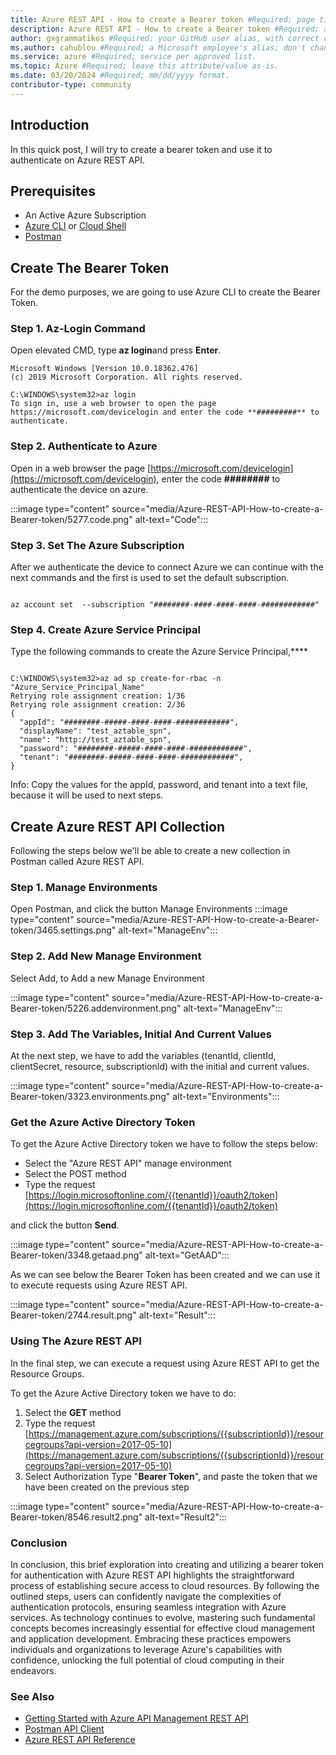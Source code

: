 ```yaml
---
title: Azure REST API - How to create a Bearer token #Required; page title displayed in search results. Don't enclose in quotation marks. 
description: Azure REST API - How to create a Bearer token #Required; article description that's displayed in search results. Don't enclose in quotation marks. Do end with a period.
author: gxgrammatikos #Required; your GitHub user alias, with correct capitalization.
ms.author: cahublou #Required; a Microsoft employee's alias; don't change. 
ms.service: azure #Required; service per approved list.
ms.topic: Azure #Required; leave this attribute/value as-is.
ms.date: 03/20/2024 #Required; mm/dd/yyyy format.
contributor-type: community
---
```


## Introduction

In this quick post, I will try to create a bearer token and use it to authenticate on Azure REST API.

## Prerequisites

- An Active Azure Subscription
- [Azure CLI](/cli/azure/install-azure-cli?view=azure-cli-latest) or [Cloud Shell](https://shell.azure.com/)
- [Postman](https://www.getpostman.com/downloads/)

## Create The Bearer Token

For the demo purposes, we are going to use Azure CLI to create the Bearer Token.

### Step 1. Az-Login Command

Open elevated CMD, type **az login**and press **Enter**.

```azurecli
Microsoft Windows [Version 10.0.18362.476]
(c) 2019 Microsoft Corporation. All rights reserved.
 
C:\WINDOWS\system32>az login
To sign in, use a web browser to open the page https://microsoft.com/devicelogin and enter the code **#########** to authenticate.

```

### Step 2. Authenticate to Azure

Open in a web browser the page [https://microsoft.com/devicelogin](https://microsoft.com/devicelogin), enter the code **########** to authenticate the device on azure.

:::image type="content" source="media/Azure-REST-API-How-to-create-a-Bearer-token/5277.code.png" alt-text="Code":::

### Step 3. Set The Azure Subscription

After we authenticate the device to connect Azure we can continue with the next commands and the first is used to set the default subscription.

```azurecli

az account set  --subscription "########-####-####-####-############"

```

### Step 4. Create Azure Service Principal

Type the following commands to create the Azure Service Principal,****

```azurecli

C:\WINDOWS\system32>az ad sp create-for-rbac -n "Azure_Service_Principal_Name"
Retrying role assignment creation: 1/36
Retrying role assignment creation: 2/36
{
  "appId": "########-#####-####-####-############",
  "displayName": "test_aztable_spn",
  "name": "http://test_aztable_spn",
  "password": "########-#####-####-####-############",
  "tenant": "########-#####-####-####-############",
}

```

Info: Copy the values for the appId, password, and tenant into a text file, because it will be used to next steps.

## Create Azure REST API Collection

Following the steps below we'll be able to create a new collection in Postman called Azure REST API.

### Step 1. Manage Environments

Open Postman, and click the button Manage Environments :::image type="content" source="media/Azure-REST-API-How-to-create-a-Bearer-token/3465.settings.png" alt-text="ManageEnv":::

### Step 2. Add New Manage Environment

Select Add, to Add a new Manage Environment

:::image type="content" source="media/Azure-REST-API-How-to-create-a-Bearer-token/5226.addenvironment.png" alt-text="ManageEnv":::

### Step 3. Add The Variables, Initial And Current Values

At the next step, we have to add the variables (tenantId, clientId, clientSecret, resource, subscriptionId) with the initial and current values.

:::image type="content" source="media/Azure-REST-API-How-to-create-a-Bearer-token/3323.environments.png" alt-text="Environments":::

### Get the Azure Active Directory Token

To get the Azure Active Directory token we have to follow the steps below:

- Select the "Azure REST API" manage environment
- Select the POST method
- Type the request [https://login.microsoftonline.com/{{tenantId}}/oauth2/token](https://login.microsoftonline.com/{{tenantId}}/oauth2/token)

and click the button **Send**.

:::image type="content" source="media/Azure-REST-API-How-to-create-a-Bearer-token/3348.getaad.png" alt-text="GetAAD":::

As we can see below the Bearer Token has been created and we can use it to execute requests using Azure REST API.

:::image type="content" source="media/Azure-REST-API-How-to-create-a-Bearer-token/2744.result.png" alt-text="Result":::

### Using The Azure REST API

In the final step, we can execute a request using Azure REST API to get the Resource Groups.

To get the Azure Active Directory token we have to do:

1. Select the **GET** method
1. Type the request [https://management.azure.com/subscriptions/{{subscriptionId}}/resourcegroups?api-version=2017-05-10](https://management.azure.com/subscriptions/{{subscriptionId}}/resourcegroups?api-version=2017-05-10)
1. Select Authorization Type "**Bearer Token**", and paste the token that we have been created on the previous step

:::image type="content" source="media/Azure-REST-API-How-to-create-a-Bearer-token/8546.result2.png" alt-text="Result2":::

### Conclusion

In conclusion, this brief exploration into creating and utilizing a bearer token for authentication with Azure REST API highlights the straightforward process of establishing secure access to cloud resources. By following the outlined steps, users can confidently navigate the complexities of authentication protocols, ensuring seamless integration with Azure services. As technology continues to evolve, mastering such fundamental concepts becomes increasingly essential for effective cloud management and application development. Embracing these practices empowers individuals and organizations to leverage Azure's capabilities with confidence, unlocking the full potential of cloud computing in their endeavors.

### See Also

- [Getting Started with Azure API Management REST API](https://azure.microsoft.com/en-us/resources/videos/getting-started-with-azure-api-management-rest-api/)
- [Postman API Client](https://www.getpostman.com/product/api-client)
- [Azure REST API Reference](/rest/api/azure/)
